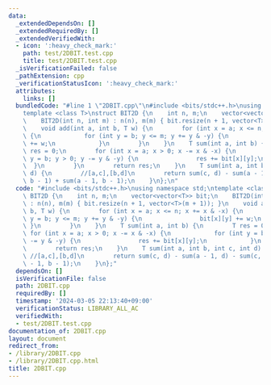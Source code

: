 ```yaml
---
data:
  _extendedDependsOn: []
  _extendedRequiredBy: []
  _extendedVerifiedWith:
  - icon: ':heavy_check_mark:'
    path: test/2DBIT.test.cpp
    title: test/2DBIT.test.cpp
  _isVerificationFailed: false
  _pathExtension: cpp
  _verificationStatusIcon: ':heavy_check_mark:'
  attributes:
    links: []
  bundledCode: "#line 1 \"2DBIT.cpp\"\n#include <bits/stdc++.h>\nusing namespace std;\n\
    template <class T>\nstruct BIT2D {\n    int n, m;\n    vector<vector<T>> bit;\n\
    \    BIT2D(int n, int m) : n(n), m(m) { bit.resize(n + 1, vector<T>(m + 1)); }\n\
    \    void add(int a, int b, T w) {\n        for (int x = a; x <= n; x += x & -x)\
    \ {\n            for (int y = b; y <= m; y += y & -y) {\n                bit[x][y]\
    \ += w;\n            }\n        }\n    }\n    T sum(int a, int b) {\n        T\
    \ res = 0;\n        for (int x = a; x > 0; x -= x & -x) {\n            for (int\
    \ y = b; y > 0; y -= y & -y) {\n                res += bit[x][y];\n          \
    \  }\n        }\n        return res;\n    }\n    T sum(int a, int b, int c, int\
    \ d) {\n        //[a,c],[b,d]\n        return sum(c, d) - sum(a - 1, d) - sum(c,\
    \ b - 1) + sum(a - 1, b - 1);\n    }\n};\n"
  code: "#include <bits/stdc++.h>\nusing namespace std;\ntemplate <class T>\nstruct\
    \ BIT2D {\n    int n, m;\n    vector<vector<T>> bit;\n    BIT2D(int n, int m)\
    \ : n(n), m(m) { bit.resize(n + 1, vector<T>(m + 1)); }\n    void add(int a, int\
    \ b, T w) {\n        for (int x = a; x <= n; x += x & -x) {\n            for (int\
    \ y = b; y <= m; y += y & -y) {\n                bit[x][y] += w;\n           \
    \ }\n        }\n    }\n    T sum(int a, int b) {\n        T res = 0;\n       \
    \ for (int x = a; x > 0; x -= x & -x) {\n            for (int y = b; y > 0; y\
    \ -= y & -y) {\n                res += bit[x][y];\n            }\n        }\n\
    \        return res;\n    }\n    T sum(int a, int b, int c, int d) {\n       \
    \ //[a,c],[b,d]\n        return sum(c, d) - sum(a - 1, d) - sum(c, b - 1) + sum(a\
    \ - 1, b - 1);\n    }\n};"
  dependsOn: []
  isVerificationFile: false
  path: 2DBIT.cpp
  requiredBy: []
  timestamp: '2024-03-05 22:13:40+09:00'
  verificationStatus: LIBRARY_ALL_AC
  verifiedWith:
  - test/2DBIT.test.cpp
documentation_of: 2DBIT.cpp
layout: document
redirect_from:
- /library/2DBIT.cpp
- /library/2DBIT.cpp.html
title: 2DBIT.cpp
---
```

